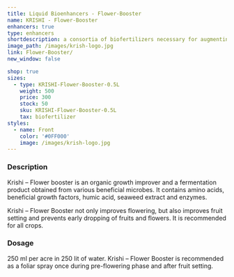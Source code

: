```yaml
---
title: Liquid Bioenhancers - Flower-Booster
name: KRISHI - Flower-Booster
enhancers: true
type: enhancers
shortdescription: a consortia of biofertilizers necessary for augmenting vegetative growth of mulberry
image_path: /images/krish-logo.jpg
link: Flower-Booster/
new_window: false

shop: true
sizes:
  - type: KRISHI-Flower-Booster-0.5L
    weight: 500
    price: 300
    stock: 50
    sku: KRISHI-Flower-Booster-0.5L
    tax: biofertilizer
styles:
  - name: Front
    color: '#0FF000'
    image: /images/krish-logo.jpg
---
```

### Description
Krishi – Flower booster is an organic growth improver and a fermentation product obtained
from various beneficial microbes. It contains amino acids, beneficial growth factors, humic
acid, seaweed extract and enzymes.

Krishi – Flower Booster not only improves flowering, but also improves fruit setting and
prevents early dropping of fruits and flowers. It is recommended for all crops.
### Dosage
250 ml per acre in 250 lit of water. Krishi – Flower Booster is recommended as a foliar
spray once during pre-flowering phase and after fruit setting.
